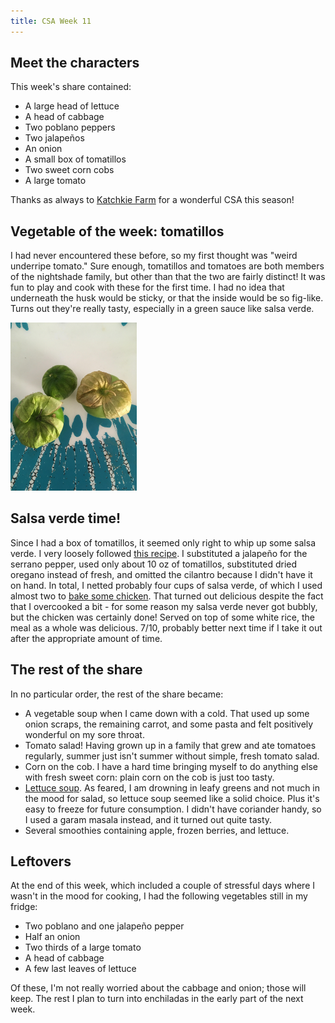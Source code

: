 ```yaml
---
title: CSA Week 11
---
```


## Meet the characters

This week's share contained:

* A large head of lettuce
* A head of cabbage
* Two poblano peppers
* Two jalapeños
* An onion
* A small box of tomatillos
* Two sweet corn cobs
* A large tomato

Thanks as always to [Katchkie Farm](http://katchkiefarm.com/) for a
wonderful CSA this season!

## Vegetable of the week: tomatillos
I had never encountered these before, so my first thought was "weird
underripe tomato." Sure enough, tomatillos and tomatoes are both members of
the nightshade family, but other than that the two are fairly distinct! It
was fun to play and cook with these for the first time. I had no idea that
underneath the husk would be sticky, or that the inside would be so
fig-like. Turns out they're really tasty, especially in a green sauce like
salsa verde.

<img class="centerimage" src="../images/20170825-tomatillos.jpg" width="40%">

## Salsa verde time!
Since I had a box of tomatillos, it seemed only right to whip up some salsa
verde. I very loosely followed [this
recipe](http://allrecipes.com/recipe/94028/tomatillo-salsa-verde/).
I substituted a jalapeño for the serrano pepper, used only about 10 oz of
tomatillos, substituted dried oregano instead of fresh, and omitted the
cilantro because I didn't have it on hand. In total, I netted probably four
cups of salsa verde, of which I used almost two to [bake some
chicken](http://www.simplyrecipes.com/recipes/salsa_verde_chicken_bake/).
That turned out delicious despite the fact that I overcooked a bit - for
some reason my salsa verde never got bubbly, but the chicken was certainly
done! Served on top of some white rice, the meal as a whole was delicious.
7/10, probably better next time if I take it out after the appropriate
amount of time.



## The rest of the share

In no particular order, the rest of the share became:

* A vegetable soup when I came down with a cold. That used up some onion
scraps, the remaining carrot, and some pasta and felt positively wonderful
on my sore throat.
* Tomato salad! Having grown up in a family that grew and ate tomatoes
regularly, summer just isn't summer without simple, fresh tomato salad.
* Corn on the cob. I have a hard time bringing myself to do anything else
with fresh sweet corn: plain corn on the cob is just too tasty.
* [Lettuce soup](http://www.epicurious.com/recipes/food/views/lettuce-soup-231995).
As feared, I am drowning in leafy greens and not much in the mood for
salad, so lettuce soup seemed like a solid choice. Plus it's easy to freeze
for future consumption. I didn't have coriander handy, so I used a garam
masala instead, and it turned out quite tasty.
* Several smoothies containing apple, frozen berries, and lettuce.

## Leftovers

At the end of this week, which included a couple of stressful days where I
wasn't in the mood for cooking, I had the following vegetables still in my
fridge:

* Two poblano and one jalapeño pepper
* Half an onion
* Two thirds of a large tomato
* A head of cabbage
* A few last leaves of lettuce

Of these, I'm not really worried about the cabbage and onion; those will
keep. The rest I plan to turn into enchiladas in the early part of the next
week.
